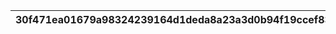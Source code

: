 |30f471ea01679a98324239164d1deda8a23a3d0b94f19ccef83414519b2d71fb|28d9aaeaaaeac5c960323fbc0472f167ebc9745ccf1fba6627c85a324950083c|ce582f2cedf5674ca468b4d33f761e6ab246e80cc29470cb650f3d5fec99c333|0bcb7adaf21ea41f6d1c620fbe8c41a2c0fabe055321acceecf9c96e91e1501c|7017df4a966b55f74744a9769aec541b2e047d90a2cf717982fb2c83146bc099|4c6739f1c75af06f3a154eb83e187dff896f09ccaf2ece985e3f858725d3314a|d4a031616084d9368add4387ce734ef3b88d7730129839afdcedfb1aea7f0fcc|2d83aae9c30cd9ad214ed51427383d01605b75cd9562d2e7461048b92217972f|dad6f39114c1dbf1d7c40b435b8a69a94a6bab5430a626f646ae6922038df3fc|969d149c6af89ea5e00bb50c1dec0cea1313797a315a66725cc7a7a45d8dead1|bc4a8a994c588ed39b25f6a6cf6e83e832791e908d046bd7d2e0eb763cf5d823|
| --- | --- | --- | --- | --- | --- | --- | --- | --- | --- | --- |